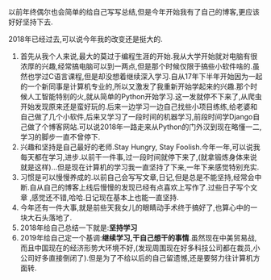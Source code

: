 以前年终偶尔也会简单的给自己写写总结,但是今年开始我有了自己的博客,更应该好好坚持下去.

2018年已经过去,可以说今年我的改变还是挺大的.

1.  首先从我个人来说,最大的莫过于编程生涯的开始.我从大学开始就对电脑有很浓厚的兴趣,经常搞电脑可以到一两点,但是那个时候仅限于搞些小软件啥的.虽然也学过C语言课程,但是却没想着继续深入学习.自从17年下半年开始因为一起的一个新同事是计算机专业的,所以又激发了我重新开始学起来的兴趣.那个时候人工智能特别的火,就从简单的Python开始学习.这一发就停不下来了,从爬虫开始发现原来还是蛮好玩的.后来一边学习一边自己找些小项目练练,给老婆和自己做了几个小软件,后来又学习了一段时间的机器学习,前段时间学Django自己做了个博客网站.可以说2018年一路走来从Python的门外汉到现在略懂一二,学习的脚步一直不曾停下.
2.  兴趣和坚持是自己最好的老师.Stay Hungry, Stay Foolish.今年一年,可以说我每天都在学习,进步.以前干一件事,过一段时间就停下来了,(就拿锻炼身体来说就是这样)...但是现在计算机的学习我一直坚持了下来,一年下来感觉特别充实.
3.  习惯是可以慢慢养成的.以前自己会写写文章,日记,但是总是不能坚持,经常会中断.自从自己的博客上线后慢慢的发现已经有点喜欢上写作了.过些日子写个文章 ,感觉还不错,哈哈.日记现在基本上也能一直坚持.
4.  今年还有一件大事,就是前些天我女儿的眼睛动手术终于搞好了,也算心中的一块大石头落地了.
5.  2018年给自己总结一下就是:**坚持学习**
6.  2019年给自己定一个基调:**继续学习,干自己想干的事情**.虽然现在中美贸易战,而且中国现在的经济形势大环境不好,(发现周围现在好多科技公司都在裁员,小公司好多直接倒闭了).但是为了不给以后的自己留遗憾,还是要努力往计算机方面转.

